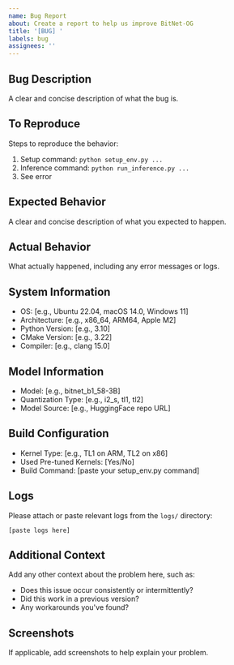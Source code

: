 ```yaml
---
name: Bug Report
about: Create a report to help us improve BitNet-OG
title: '[BUG] '
labels: bug
assignees: ''
---
```


## Bug Description
A clear and concise description of what the bug is.

## To Reproduce
Steps to reproduce the behavior:
1. Setup command: `python setup_env.py ...`
2. Inference command: `python run_inference.py ...`
3. See error

## Expected Behavior
A clear and concise description of what you expected to happen.

## Actual Behavior
What actually happened, including any error messages or logs.

## System Information
- OS: [e.g., Ubuntu 22.04, macOS 14.0, Windows 11]
- Architecture: [e.g., x86_64, ARM64, Apple M2]
- Python Version: [e.g., 3.10]
- CMake Version: [e.g., 3.22]
- Compiler: [e.g., clang 15.0]

## Model Information
- Model: [e.g., bitnet_b1_58-3B]
- Quantization Type: [e.g., i2_s, tl1, tl2]
- Model Source: [e.g., HuggingFace repo URL]

## Build Configuration
- Kernel Type: [e.g., TL1 on ARM, TL2 on x86]
- Used Pre-tuned Kernels: [Yes/No]
- Build Command: [paste your setup_env.py command]

## Logs
Please attach or paste relevant logs from the `logs/` directory:
```
[paste logs here]
```

## Additional Context
Add any other context about the problem here, such as:
- Does this issue occur consistently or intermittently?
- Did this work in a previous version?
- Any workarounds you've found?

## Screenshots
If applicable, add screenshots to help explain your problem.
